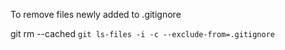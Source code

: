 To remove files newly added to .gitignore

git rm --cached `git ls-files -i -c --exclude-from=.gitignore`










